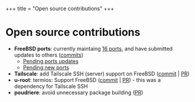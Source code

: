 +++
title = "Open source contributions"
+++

# Open source contributions

- **FreeBSD ports**: currently maintaing [16 ports](https://portscout.freebsd.org/pat@patmaddox.com.html), and have submitted updates to others ([commits](https://github.com/search?q=repo%3Afreebsd%2Ffreebsd-ports+author%3Apatmaddox&type=commits))
  - [Pending ports updates](https://bugs.freebsd.org/bugzilla/buglist.cgi?bug_status=__open__&component=Individual%20Port%28s%29&f1=short_desc&f2=attachments.ispatch&f3=reporter&f4=assigned_to&f5=assigned_to&list_id=682347&o1=notsubstring&o2=matches&o3=equals&o4=notequals&o5=notequals&order=Bug%20Number&product=Ports%20%26%20Packages&query_format=advanced&v1=NEW%20PORT&v3=pat%40patmaddox.com&v4=erlang%40FreeBSD.org&v5=portmgr%40FreeBSD.org)
  - [Pending new ports](https://bugs.freebsd.org/bugzilla/buglist.cgi?bug_status=__open__&component=Individual%20Port%28s%29&f1=short_desc&f2=attachments.ispatch&f3=reporter&list_id=682349&o1=substring&o2=matches&o3=equals&order=Bug%20Number&product=Ports%20%26%20Packages&query_format=advanced&v1=NEW%20PORT&v3=pat%40patmaddox.com)
- **Tailscale**: add Tailscale SSH (server) support on FreeBSD ([commit](https://github.com/tailscale/tailscale/commit/9bf3ef416745ae28464e43f0a0f5dd6abc7350cb) | [PR](https://github.com/tailscale/tailscale/pull/6155))
- **u-root**: termios: Support FreeBSD ([commit](https://github.com/u-root/u-root/commit/18fd0ce36891fd1e84ca9e1e26b2b3cd2c3d3b57) | [PR](https://github.com/u-root/u-root/pull/2544)) - this was a dependency for Tailscale SSH
- **poudriere**: avoid unnecessary package building ([PR](https://github.com/freebsd/poudriere/pull/1064))
